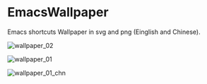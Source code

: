 

# EmacsWallpaper

Emacs shortcuts Wallpaper in svg and png (Einglish and Chinese).



![wallpaper_02](/home/APP/Github/EmacsWallpaper/wallpaper_02.png)

![wallpaper_01](/home/APP/Github/EmacsWallpaper/wallpaper_01.png)

![wallpaper_01_chn](/home/APP/Github/EmacsWallpaper/wallpaper_01_chn.png)
